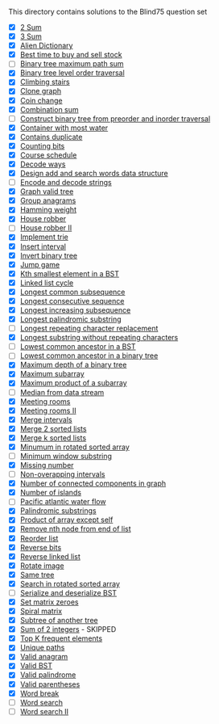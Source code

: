 This directory contains solutions to the Blind75 question set

- [x] [2 Sum](./2Sum.py)
- [x] [3 Sum](./3Sum.py)
- [x] [Alien Dictionary](./alienDictionary.py)
- [x] [Best time to buy and sell stock](./bestTimeBuySell.py)
- [ ] [Binary tree maximum path sum](./binaryTreeMaxPathSum.py)
- [x] [Binary tree level order traversal](./bTreeLevelTraversal.py)
- [x] [Climbing stairs](./climbingStairs.py)
- [x] [Clone graph](./cloneGraph.py)
- [x] [Coin change](./coinChange.py)
- [x] [Combination sum](./combinationSum.py)
- [ ] [Construct binary tree from preorder and inorder traversal](./constructBinaryTreeFromPreInTraversal.py)
- [x] [Container with most water](./containerWithMostWater.py)
- [x] [Contains duplicate](./containsDuplicate.py)
- [x] [Counting bits](./countingBits.py)
- [x] [Course schedule](./courseSchedule.py)
- [x] [Decode ways](./decodeWays.py)
- [x] [Design add and search words data structure](./designAddSearchWordsDS.py)
- [ ] [Encode and decode strings](./encodeDecodeStrings.py)
- [x] [Graph valid tree](./graphValidTree.py)
- [x] [Group anagrams](./groupAnagrams.py)
- [x] [Hamming weight](./hammingWeight.py)
- [x] [House robber](./houseRobber.py)
- [ ] [House robber II](./houseRobberII.py)
- [x] [Implement trie](./implementTrie.py)
- [x] [Insert interval](./insInterval.py)
- [x] [Invert binary tree](./invertBinaryTree.py)
- [x] [Jump game](./jumpGame.py)
- [x] [Kth smallest element in a BST](./kthSmallestElementInBST.py)
- [x] [Linked list cycle](./linkedListCycle.py)
- [x] [Longest common subsequence](./longestCommonSubsequence.py)
- [x] [Longest consecutive sequence](./longestConsecSeq.py)
- [x] [Longest increasing subsequence](./longestIncrSubsequence.py)
- [x] [Longest palindromic substring](./longestPalindromicSubstring.py)
- [ ] [Longest repeating character replacement](./longestRepeatingCharacterReplacement.py)
- [x] [Longest substring without repeating characters](./longestSubstrWoRepeatingChars.py)
- [ ] [Lowest common ancestor in a BST](./lowestCommonAncestorBST.py)
- [ ] [Lowest common ancestor in a binary tree](./lowestCommonAncestorBTree.py)
- [x] [Maximum depth of a binary tree](./maxDepthBTree.py)
- [x] [Maximum subarray](./maximumSubarray.py)
- [x] [Maximum product of a subarray](./maxProductSubarray.py)
- [ ] [Median from data stream](./medianFromDataStream.py)
- [x] [Meeting rooms](./meetingRooms.py)
- [x] [Meeting rooms II](./meetingRoomsII.py)
- [x] [Merge intervals](./mergeIntervals.py)
- [x] [Merge 2 sorted lists](./merge2SortedLists.py)
- [x] [Merge k sorted lists](./mergeKSortedLists.py)
- [x] [Minumum in rotated sorted array](./minRotatedSorterArr.py)
- [ ] [Minimum window substring](./minWindowSubstring.py)
- [x] [Missing number](./missingNumber.py)
- [ ] [Non-overapping intervals](./nonOverlappingIntervals.py)
- [x] [Number of connected components in graph](./numConnectedComponentsGraph.py)
- [x] [Number of islands](./numIslands.py)
- [ ] [Pacific atlantic water flow](./pacificAtlanticWaterFlow.py)
- [x] [Palindromic substrings](./palindromicSubstrs.py)
- [x] [Product of array except self](./productOfArrExceptSelf.py)
- [x] [Remove nth node from end of list](./removeNthNodeFromEndOfList.py)
- [x] [Reorder list](./reorderList.py)
- [x] [Reverse bits](./reverseBits.py)
- [x] [Reverse linked list](./reverseLinkedList.py)
- [x] [Rotate image](./rotateImage.py)
- [x] [Same tree](./sameTree.py)
- [x] [Search in rotated sorted array](./searchInRotatedSortedArray.py)
- [ ] [Serialize and deserialize BST](./serializeDeserializeBST.py)
- [x] [Set matrix zeroes](./setMatrixZeroes.py)
- [x] [Spiral matrix](./spiralMatrix.py)
- [x] [Subtree of another tree](./subtreeOfAnotherTree.py)
- [x] [Sum of 2 integers](./sumOf2Integers.py) - SKIPPED
- [x] [Top K frequent elements](./topKFrequent.py)
- [x] [Unique paths](./uniquePaths.py)
- [x] [Valid anagram](./validAnagram.py)
- [x] [Valid BST](./validateBST.py)
- [x] [Valid palindrome](./validPalindrome.py)
- [x] [Valid parentheses](./validParentheses.py)
- [x] [Word break](./wordBreak.py)
- [ ] [Word search](./wordSearch.py)
- [ ] [Word search II](./wordSearchII.py)
